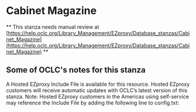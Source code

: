 # Cabinet Magazine
** This stanza needs manual review at [https://help.oclc.org/Library_Management/EZproxy/Database_stanzas/Cabinet_Magazine](https://help.oclc.org/Library_Management/EZproxy/Database_stanzas/Cabinet_Magazine) **

## Some of OCLC's notes for this stanza

A Hosted EZproxy Include File is available for this resource. Hosted EZproxy customers will receive automatic updates with OCLC&rsquo;s latest version of this stanza. Note: Hosted EZproxy customers in the Americas using self-service may reference the Include File by adding the following line to config.txt:

&nbsp;

&nbsp;
